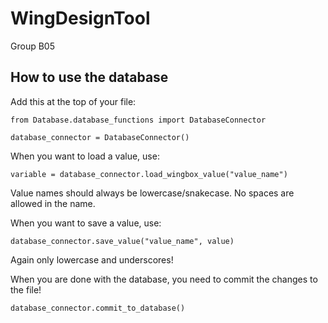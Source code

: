 # WingDesignTool
Group B05


## How to use the database

Add this at the top of your file:

`from Database.database_functions import DatabaseConnector`

`database_connector = DatabaseConnector()`

When you want to load a value, use:

`variable = database_connector.load_wingbox_value("value_name")`

Value names should always be lowercase/snakecase. No spaces are allowed in the name.

When you want to save a value, use:

`database_connector.save_value("value_name", value)`

Again only lowercase and underscores!

When you are done with the database, you need to commit the changes to the file!

`database_connector.commit_to_database()` 
